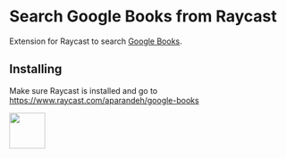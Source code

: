 # Search Google Books from Raycast

Extension for Raycast to search [Google Books](https://books.google.co.uk/).


## Installing

Make sure Raycast is installed and go to https://www.raycast.com/aparandeh/google-books

<a title="Install google-books Raycast Extension" href="https://www.raycast.com/aparandeh/google-books"><img src="https://www.raycast.com/aparandeh/google-books/install_button@2x.png?v=1.1" height="64" alt="" style="height: 64px;"></a>